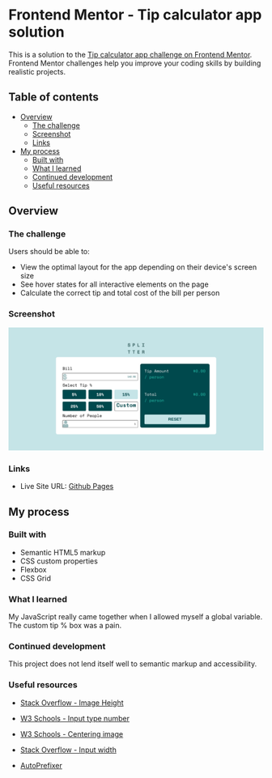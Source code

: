 # Frontend Mentor - Tip calculator app solution

This is a solution to the [Tip calculator app challenge on Frontend Mentor](https://www.frontendmentor.io/challenges/tip-calculator-app-ugJNGbJUX). Frontend Mentor challenges help you improve your coding skills by building realistic projects.

## Table of contents

- [Overview](#overview)
  - [The challenge](#the-challenge)
  - [Screenshot](#screenshot)
  - [Links](#links)
- [My process](#my-process)
  - [Built with](#built-with)
  - [What I learned](#what-i-learned)
  - [Continued development](#continued-development)
  - [Useful resources](#useful-resources)

## Overview

### The challenge

Users should be able to:

- View the optimal layout for the app depending on their device's screen size
- See hover states for all interactive elements on the page
- Calculate the correct tip and total cost of the bill per person

### Screenshot

![](./splitter.png)

### Links

- Live Site URL: [Github Pages](https://jdegand.github.io/tip-calculator-app/)

## My process

### Built with

- Semantic HTML5 markup
- CSS custom properties
- Flexbox
- CSS Grid

### What I learned

My JavaScript really came together when I allowed myself a global variable.  The custom tip % box was a pain.  

### Continued development

This project does not lend itself well to semantic markup and accessibility.

### Useful resources

- [Stack Overflow - Image Height](https://stackoverflow.com/questions/40894381/image-height-inside-flexbox-not-working-in-chrome)

- [W3 Schools - Input type number](https://www.w3schools.com/howto/howto_css_hide_arrow_number.asp)

- [W3 Schools - Centering image](https://www.w3schools.com/howto/howto_css_image_center.asp)

- [Stack Overflow - Input width](https://stackoverflow.com/questions/17302794/how-to-set-an-input-width-to-match-the-placeholder-text-width)

- [AutoPrefixer](https://autoprefixer.github.io/)
